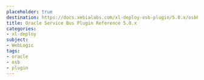 ```yaml
---
placeholder: true
destination: https://docs.xebialabs.com/xl-deploy-osb-plugin/5.0.x/osbPluginManual.html
title: Oracle Service Bus Plugin Reference 5.0.x
categories:
- xl-deploy
subject:
- WebLogic
tags:
- oracle
- osb
- plugin
---
```

